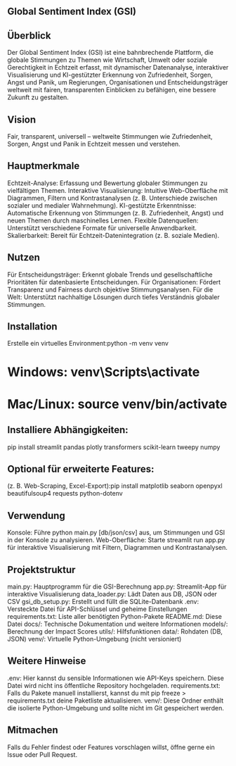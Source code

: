## Global Sentiment Index (GSI)

## Überblick

Der Global Sentiment Index (GSI) ist eine bahnbrechende Plattform, die globale Stimmungen zu Themen wie Wirtschaft, Umwelt oder soziale Gerechtigkeit in Echtzeit erfasst, mit dynamischer Datenanalyse, interaktiver Visualisierung und KI-gestützter Erkennung von Zufriedenheit, Sorgen, Angst und Panik, um Regierungen, Organisationen und Entscheidungsträger weltweit mit fairen, transparenten Einblicken zu befähigen, eine bessere Zukunft zu gestalten.


## Vision

Fair, transparent, universell – weltweite Stimmungen wie Zufriedenheit, Sorgen, Angst und Panik in Echtzeit messen und verstehen.


## Hauptmerkmale

Echtzeit-Analyse: Erfassung und Bewertung globaler Stimmungen zu vielfältigen Themen.
Interaktive Visualisierung: Intuitive Web-Oberfläche mit Diagrammen, Filtern und Kontrastanalysen (z. B. Unterschiede zwischen sozialer und medialer Wahrnehmung).
KI-gestützte Erkenntnisse: Automatische Erkennung von Stimmungen (z. B. Zufriedenheit, Angst) und neuen Themen durch maschinelles Lernen.
Flexible Datenquellen: Unterstützt verschiedene Formate für universelle Anwendbarkeit.
Skalierbarkeit: Bereit für Echtzeit-Datenintegration (z. B. soziale Medien).


## Nutzen

Für Entscheidungsträger: Erkennt globale Trends und gesellschaftliche Prioritäten für datenbasierte Entscheidungen.
Für Organisationen: Fördert Transparenz und Fairness durch objektive Stimmungsanalysen.
Für die Welt: Unterstützt nachhaltige Lösungen durch tiefes Verständnis globaler Stimmungen.


## Installation

Erstelle ein virtuelles Environment:python -m venv venv
# Windows: venv\Scripts\activate
# Mac/Linux: source venv/bin/activate


## Installiere Abhängigkeiten:

pip install streamlit pandas plotly transformers scikit-learn tweepy numpy


## Optional für erweiterte Features:

(z. B. Web-Scraping, Excel-Export):pip install matplotlib seaborn openpyxl beautifulsoup4 requests python-dotenv



## Verwendung

Konsole: Führe python main.py [db/json/csv] aus, um Stimmungen und GSI in der Konsole zu analysieren.
Web-Oberfläche: Starte streamlit run app.py für interaktive Visualisierung mit Filtern, Diagrammen und Kontrastanalysen.



## Projektstruktur

main.py: Hauptprogramm für die GSI-Berechnung
app.py: Streamlit-App für interaktive Visualisierung
data_loader.py: Lädt Daten aus DB, JSON oder CSV
gsi_db_setup.py: Erstellt und füllt die SQLite-Datenbank
.env: Versteckte Datei für API-Schlüssel und geheime Einstellungen
requirements.txt: Liste aller benötigten Python-Pakete
README.md: Diese Datei
docs/: Technische Dokumentation und weitere Informationen
models/: Berechnung der Impact Scores
utils/: Hilfsfunktionen
data/: Rohdaten (DB, JSON)
venv/: Virtuelle Python-Umgebung (nicht versioniert)


## Weitere Hinweise

.env: Hier kannst du sensible Informationen wie API-Keys speichern. Diese Datei wird nicht ins öffentliche Repository hochgeladen.
requirements.txt: Falls du Pakete manuell installierst, kannst du mit pip freeze > requirements.txt deine Paketliste aktualisieren.
venv/: Diese Ordner enthält die isolierte Python-Umgebung und sollte nicht im Git gespeichert werden.


## Mitmachen

Falls du Fehler findest oder Features vorschlagen willst, öffne gerne ein Issue oder Pull Request.

